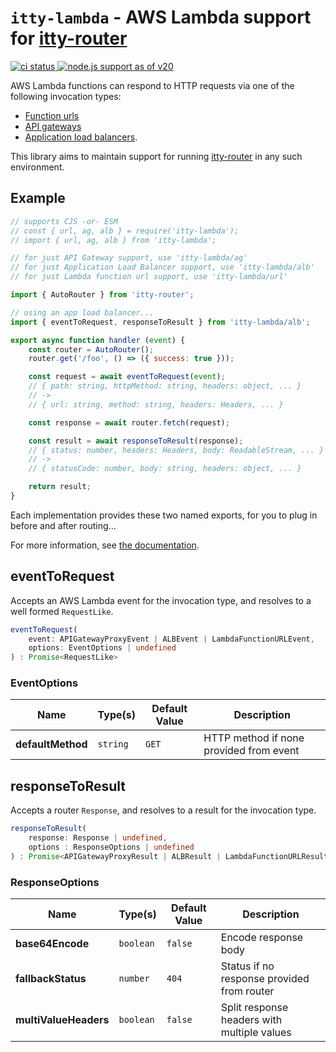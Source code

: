 # `itty-lambda` - AWS Lambda support for [itty-router]

[
  ![ci status](https://github.com/EvanK/itty-lambda/actions/workflows/ci.yaml/badge.svg)
](https://github.com/EvanK/itty-lambda/actions/workflows/ci.yaml)
[
  ![node.js support as of v20](https://img.shields.io/badge/Node.js-v20-yellow)
](https://nodejs.org/docs/latest-v20.x/api/)


AWS Lambda functions can respond to HTTP requests via one of the following invocation types:
- [Function urls][lambda-function-urls]
- [API gateways][api-gateways]
- [Application load balancers][albs].

This library aims to maintain support for running [itty-router] in any such environment.


## Example

```js
// supports CJS -or- ESM
// const { url, ag, alb } = require('itty-lambda');
// import { url, ag, alb } from 'itty-lambda';

// for just API Gateway support, use 'itty-lambda/ag'
// for just Application Load Balancer support, use 'itty-lambda/alb'
// for just Lambda function url support, use 'itty-lambda/url'

import { AutoRouter } from 'itty-router';

// using an app load balancer...
import { eventToRequest, responseToResult } from 'itty-lambda/alb';

export async function handler (event) {
    const router = AutoRouter();
    router.get('/foo', () => ({ success: true }));

    const request = await eventToRequest(event);
    // { path: string, httpMethod: string, headers: object, ... }
    // ->
    // { url: string, method: string, headers: Headers, ... }

    const response = await router.fetch(request);

    const result = await responseToResult(response);
    // { status: number, headers: Headers, body: ReadableStream, ... }
    // ->
    // { statusCode: number, body: string, headers: object, ... }

    return result;
}
```

Each implementation provides these two named exports, for you to plug in before and after routing...

For more information, see [the documentation](https://EvanK.github.io/itty-lambda/).

## eventToRequest

Accepts an AWS Lambda event for the invocation type, and resolves to a well formed `RequestLike`.

```ts
eventToRequest(
    event: APIGatewayProxyEvent | ALBEvent | LambdaFunctionURLEvent,
    options: EventOptions | undefined
) : Promise<RequestLike>
```

### EventOptions

| Name | Type(s) | Default Value | Description |
| -- | -- | -- | -- |
| **defaultMethod** | `string` | `GET` | HTTP method if none provided from event |


## responseToResult

Accepts a router `Response`, and resolves to a result for the invocation type.

```ts
responseToResult(
    response: Response | undefined,
    options : ResponseOptions | undefined
) : Promise<APIGatewayProxyResult | ALBResult | LambdaFunctionURLResult>
```

### ResponseOptions

| Name | Type(s) | Default Value | Description |
| -- | -- | -- | -- |
| **base64Encode** | `boolean` | `false` | Encode response body |
| **fallbackStatus** | `number` | `404` | Status if no response provided from router |
| **multiValueHeaders** | `boolean` | `false` | Split response headers with multiple values |


<!-- footnotes and urls -->
[itty-router]: https://itty.dev/itty-router/
[lambda-function-urls]: https://docs.aws.amazon.com/lambda/latest/dg/urls-invocation.html
[api-gateways]: https://docs.aws.amazon.com/apigateway/latest/developerguide/set-up-lambda-integrations.html
[albs]: https://docs.aws.amazon.com/elasticloadbalancing/latest/application/lambda-functions.html
